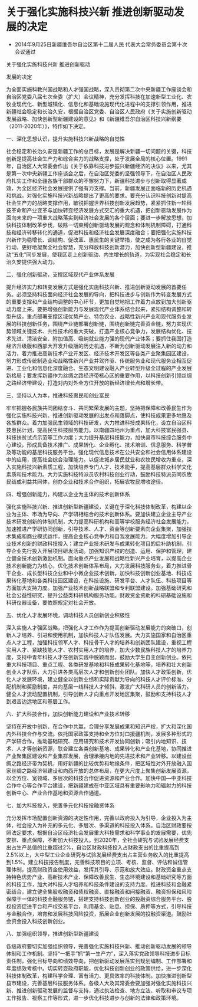 # 关于强化实施科技兴新  推进创新驱动发展的决定

- 2014年9月25日新疆维吾尔自治区第十二届人民
代表大会常务委员会第十次会议通过

<!-- INFO END -->

关于强化实施科技兴新 推进创新驱动

发展的决定

为全面实施科教兴国战略和人才强国战略，深入贯彻第二次中央新疆工作座谈会和自治区党委八届七次全委（扩大）会议精神，充分发挥科技在加速新型工业化、农牧业现代化、新型城镇化、信息化和基础设施现代化进程中的支撑引领作用，推进新疆社会稳定和长治久安，根据自治区党委、自治区人民政府《关于实施创新驱动发展战略、加快创新型新疆建设的意见》和《新疆维吾尔自治区科技兴新纲要（2011-2020年）》，特作如下决定。

一、深化思想认识，提升实施科技兴新战略的自觉性

社会稳定和长治久安是新疆工作的总目标，发展是解决新疆一切问题的关键，科技创新是提高社会生产力和综合实力的战略支撑，处于发展全局的核心位置。1991年，自治区人大常委会作出《关于依靠科技进步振兴新疆经济的决议》以来，尤其是第一次中央新疆工作座谈会之后，在自治区党委的坚强领导下，在自治区人民政府扎实工作和全疆各族干部群众的不懈努力下，新疆科技进步与创新取得显著成效，为全区经济社会发展提供了强有力支撑。当前，新疆发展正面临新的历史机遇和挑战，对强化实施科技兴新战略提出了更高的要求。要充分认识科技创新对提高社会生产力的战略支撑作用，敏锐把握世界科技创新发展趋势，紧紧抓住新一轮科技革命和产业变革与加快转变经济发展方式交汇的重大机遇，把创新驱动发展作为面向未来的一项重大战略落实到经济社会发展的各个层面；要进一步解放思想，加快科技体制改革步伐，破除一切束缚创新驱动发展的观念和体制机制障碍，打通科技和经济转移转化的通道，促进科技和经济社会发展深度融合；要把强化实施科技兴新作为稳增长、调结构、促改革、惠民生的关键举措，使之成为各行各业的自觉行动，更好地凝聚全社会智慧，充分释放科技创新潜力，加快创新型新疆建设，推动“五化”同步发展，使我区走上创新驱动、内生增长的轨道，为实现社会稳定和长治久安提供强大动力。

二、强化创新驱动，支撑区域现代产业体系发展

提升经济实力和转变发展方式是强化实施科技兴新、推进创新驱动发展的首要任务。必须坚持科技面向经济社会发展的导向，把科技进步与创新作为转变发展方式的重要支撑和产业结构调整的中心环节，更加自觉地把工作着力点放到加大创新驱动力度上来。要把增强创新能力与发展现代产业体系结合起来，紧扣结构调整和转型升级，重点部署支撑区域优势产业、特色农业、战略性新兴产业和现代服务业发展的科技创新任务，围绕产业链部署创新链，围绕创新链完善资金链，努力实现优势领域关键技术、共性技术的重大突破，打造产业核心竞争力，发展结构优化、技术先进、清洁安全、附加值高、吸纳就业能力强的现代产业体系；要抓住我国打造经济升级版和西部大开发升级版的历史机遇，不断为创新驱动发展注入新的动力和活力，着力推进高新技术产业开发区、经济技术开发区等各类产业聚集园区建设，努力形成传统制造业和战略性新兴产业并驾齐驱、传统服务业和现代服务业相互促进、工业化和信息化深度融合、生态文明建设融入产业转型升级全过程的产业发展新格局；要发挥新疆作为丝绸之路经济带核心区的重要作用，以科技创新引领丝绸之路经济带建设，打造对内对外全方位开放的新经济增长点和增长带。

三、坚持以人为本，推进科技惠民和创业富民

牢牢把握各民族共同团结奋斗、共同繁荣发展的主题，坚持把保障和改善民生作为强化实施科技兴新、推进创新驱动发展的出发点和落脚点，使科技成果更多地惠及各族群众。着力加强民生领域的科技研发，大力推进科技成果转化，设立自治区科技惠民计划，提高民生科技服务能力。以南疆四地州为重点，加大科技富民强县、科技扶贫试点示范等工作力度；大力提升基层科技能力，加快县市科技综合服务中心建设，形成具备技术推广、成果转化、企业孵化、技术培训、信息服务、科学普及等功能的基层科技服务平台。强化现代信息技术在公共安全和社会信用体系建设中的应用，提高社会综合治理能力。以促进城乡居民就业和农牧民增收为重点，深入实施科技兴新素质工程，加快培养专门人才、技术能手，提高基层群众科学文化素质和技术能力。大力实施科技特派员农村科技创业行动，鼓励科技特派员同农牧民结成利益共同体，创办企业和技术合作组织，拓展农牧民增收途径。

四、增强创新能力，构建以企业为主体的技术创新体系

强化实施科技兴新、推进创新型新疆建设，关键在于深化科技体制改革，构建以企业为主体、市场为导向、产学研相结合的技术创新体系。要加快建立企业主导产业技术研发创新的体制机制，大力提高科研机构和高等学校服务经济社会发展能力，加速推进产学研协同创新，引导技术、人才、资金等创新要素向企业集聚，加强技术集成和商业模式运作，提高企业核心竞争力和自我发展能力。大幅度增加引导企业技术创新的财政科技投入；建立产业技术研发与成果转化项目的后补助机制，引导企业先行投入开展项目研发活动。加强知识产权的创造、运用、保护和管理，建立健全技术创新激励机制。面向重点产业发展和战略性新兴产业培育，以提高企业技术创新能力为核心，优化技术创新体系布局，大力发展科技服务业，着力推进骨干企业、成长型科技企业和中小微企业技术创新。加快科技创新创业基地、科技成果转化基地和各类科技园区建设，在科技设施、研发平台、人才队伍、科技项目等方面加大支持力度。加强产业技术创新战略联盟和专利联盟建设。加强基础研究和社会公益性研究，提升公益类科研机构服务功能。财政资金资助的科研基础设施和科研仪器设备，要依照规定对社会开放。

五、优化人才发展环境，调动科技人员创新创业积极性

深入实施人才强区战略，把强化人才工作作为提高创新驱动发展能力的突破口，创新人才培养、引进和使用机制，加快科技人才队伍发展。大力实施国家和自治区重点人才工程，加强科技领军人才、科技骨干人才的培养和创新团队建设，重视工程实用人才、紧缺技能人才、农村实用人才的培养，加大少数民族科技人才的培养力度，支持中青年科技人才在创新实践中脱颖而出，鼓励大学生自主创新创业。依托重大科技项目、重点工程、各类研发基地和科技成果转化基地等，培养和壮大创新创业人才队伍，大力引进各类高层次人才和创新创业团队。加快人才政策创新，优化人才发展环境，建立健全以创新业绩和实际贡献为导向的科技人才评价标准、分配机制和奖励制度，并向基层一线科技人才倾斜，激发广大科研人员的创新活力。健全人才流动配置机制，引导创新人才向重点开发地区集聚，鼓励和支持科技人才到艰苦边远地区和基层工作。

六、扩大科技合作，加快创新能力建设和产业技术转移

坚持在开放中创新、在合作中共赢，合理分享发展成果和知识产权，扩大和深化国内外科技合作与交流。依托国家政策支持和全方位对口援疆机制，发展多种形式的产学研合作，推动基础研究、应用研究和技术开发协同创新；吸引内地知识、技术、人才等创新资源，联合建立各类创新基地、成果转化和产业化基地，协同推进产业聚集区建设和产业集群发展，合理承接内地的先进技术和产业转移。以建设丝绸之路经济带为契机，用好新疆的比较优势和地缘条件，把区域性对外开放融入国家丝绸之路经济带建设和向西开放的总体布局，在更大尺度上聚集创新发展资源，以全方位、宽领域、多层次的科技合作促进资源和产业合作。加快中国—中亚科技合作中心等合作平台建设，把新疆建成在中亚区域具有重要影响力和辐射力的科技创新中心、产业合作基地和资源合作通道。

七、加大科技投入，完善多元化科技投融资体系

充分发挥市场配置创新资源的决定性作用，完善以政府投入为引导，企业投入为主体，社会投入为补充的多元化、多层次、多渠道的科技投入体系。自治区财政要按照法定要求，根据自治区经济社会发展重大科技需求和科学事业的发展需要，优先安排、重点保障，不断加大科技投入。到2020年，全社会研究与试验发展经费支出占生产总值的比重超过2%，自治区财政科技投入占财政支出的比重提高到2.5%以上，大中型工业企业研究与试验发展经费支出占主营业务收入的比重提高到1.5%。建立科技报告制度，完善科技项目的立项、考核、监督、评估和诚信管理体制，提高财政资金使用效益，发挥其引导、示范和放大效应。财政资金重点支持特色优势产业、高新技术产业、保障改善民生、生态环境建设和基础研究等方面的科技工作，加大对科技人才培养和科技条件建设的支持力度。推进科技和金融紧密结合，建立健全集股权融资和债权融资、直接融资和间接融资、融资担保和风险保障于一体的科技金融服务链，搭建支持科技创新创业的投融资综合服务平台、股权投资促进平台和产权交易平台，利用基金、贴息、担保、质押等方式，引导科技与金融合作，培育和发展科技风险投资，拓展企业创新发展的投融资渠道。鼓励社会资金投入科技创新创业。

八、加强组织领导，推进创新型新疆建设

各级政府要切实加强组织领导，完善强化实施科技兴新、推动创新驱动发展的领导体制和工作机制。坚持“一把手”抓“第一生产力”，深入落实党政领导科技进步目标责任制，强化目标导向和绩效导向，把创新驱动发展落实到规划编制、工作部署和年度绩效考核中。切实转变政府职能，优化科技创新创业的政策供给，进一步深化科技体制改革，构建科学合理、富有活力、更具效率的科技体制。加快推进创新型县市建设，完善基层科技服务体系。各级人大及其常委会要加强对强化实施科技兴新、推进创新驱动发展的监督与支持，通过执法检查、地方立法、听取和审议专项工作报告、视察工作等形式，进一步优化科技进步与创新的法律和政策环境。
